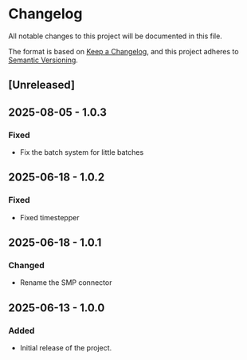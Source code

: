 # Changelog

All notable changes to this project will be documented in this file.

The format is based on [Keep a Changelog](https://keepachangelog.com/en/1.0.0/),
and this project adheres to [Semantic Versioning](https://semver.org/spec/v2.0.0.html).

## [Unreleased]

## 2025-08-05 - 1.0.3

### Fixed

- Fix the batch system for little batches

## 2025-06-18 - 1.0.2

### Fixed

- Fixed timestepper

## 2025-06-18 - 1.0.1

### Changed

- Rename the SMP connector

## 2025-06-13 - 1.0.0

### Added

- Initial release of the project.
